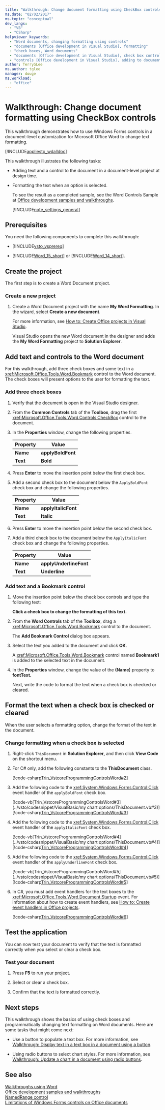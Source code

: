 ```yaml
---
title: "Walkthrough: Change document formatting using CheckBox controls"
ms.date: "02/02/2017"
ms.topic: "conceptual"
dev_langs: 
  - "VB"
  - "CSharp"
helpviewer_keywords: 
  - "Word documents, changing formatting using controls"
  - "documents [Office development in Visual Studio], formatting"
  - "check boxes, Word documents"
  - "documents [Office development in Visual Studio], check box controls"
  - "controls [Office development in Visual Studio], adding to documents"
author: TerryGLee
ms.author: tglee
manager: douge
ms.workload: 
  - "office"
---
```

# Walkthrough: Change document formatting using CheckBox controls
  This walkthrough demonstrates how to use Windows Forms controls in a document-level customization for Microsoft Office Word to change text formatting.  
  
 [!INCLUDE[appliesto_wdalldoc](../vsto/includes/appliesto-wdalldoc-md.md)]  
  
 This walkthrough illustrates the following tasks:  
  
- Adding text and a control to the document in a document-level project at design time.  
  
- Formatting the text when an option is selected.  
  
  To see the result as a completed sample, see the Word Controls Sample at [Office development samples and walkthroughs](../vsto/office-development-samples-and-walkthroughs.md).  
  
  [!INCLUDE[note_settings_general](../sharepoint/includes/note-settings-general-md.md)]  
  
## Prerequisites  
 You need the following components to complete this walkthrough:  
  
-   [!INCLUDE[vsto_vsprereq](../vsto/includes/vsto-vsprereq-md.md)]  
  
-   [!INCLUDE[Word_15_short](../vsto/includes/word-15-short-md.md)] or [!INCLUDE[Word_14_short](../vsto/includes/word-14-short-md.md)].  
  
## Create the project  
 The first step is to create a Word Document project.  
  
### Create a new project  
  
1.  Create a Word Document project with the name **My Word Formatting**. In the wizard, select **Create a new document**.  
  
     For more information, see [How to: Create Office projects in Visual Studio](../vsto/how-to-create-office-projects-in-visual-studio.md).  
  
     Visual Studio opens the new Word document in the designer and adds the **My Word Formatting** project to **Solution Explorer**.  
  
## Add text and controls to the Word document  
 For this walkthrough, add three check boxes and some text in a <xref:Microsoft.Office.Tools.Word.Bookmark> control to the Word document. The check boxes will present options to the user for formatting the text.  
  
### Add three check boxes  
  
1.  Verify that the document is open in the Visual Studio designer.  
  
2.  From the **Common Controls** tab of the **Toolbox**, drag the first <xref:Microsoft.Office.Tools.Word.Controls.CheckBox> control to the document.  
  
3.  In the **Properties** window, change the following properties.  
  
    |Property|Value|  
    |--------------|-----------|  
    |**Name**|**applyBoldFont**|  
    |**Text**|**Bold**|  
  
4.  Press **Enter** to move the insertion point below the first check box.  
  
5.  Add a second check box to the document below the `ApplyBoldFont` check box and change the following properties.  
  
    |Property|Value|  
    |--------------|-----------|  
    |**Name**|**applyItalicFont**|  
    |**Text**|**Italic**|  
  
6.  Press **Enter** to move the insertion point below the second check box.  
  
7.  Add a third check box to the document below the `ApplyItalicFont` check box and change the following properties.  
  
    |Property|Value|  
    |--------------|-----------|  
    |**Name**|**applyUnderlineFont**|  
    |**Text**|**Underline**|  
  
### Add text and a Bookmark control  
  
1. Move the insertion point below the check box controls and type the following text:  
  
    **Click a check box to change the formatting of this text.**  
  
2. From the **Word Controls** tab of the **Toolbox**, drag a <xref:Microsoft.Office.Tools.Word.Bookmark> control to the document.  
  
    The **Add Bookmark Control** dialog box appears.  
  
3. Select the text you added to the document and click **OK**.  
  
    A <xref:Microsoft.Office.Tools.Word.Bookmark> control named **Bookmark1** is added to the selected text in the document.  
  
4. In the **Properties** window, change the value of the **(Name)** property to **fontText.**  
  
   Next, write the code to format the text when a check box is checked or cleared.  
  
## Format the text when a check box is checked or cleared  
 When the user selects a formatting option, change the format of the text in the document.  
  
### Change formatting when a check box is selected  
  
1.  Right-click `ThisDocument` in **Solution Explorer**, and then click **View Code** on the shortcut menu.  
  
2.  For C# only, add the following constants to the **ThisDocument** class.  
  
     [!code-csharp[Trin_VstcoreProgrammingControlsWord#2](../vsto/codesnippet/CSharp/Trin_VstcoreProgrammingControlsWordCS/ThisDocument.cs#2)]  
  
3.  Add the following code to the <xref:System.Windows.Forms.Control.Click> event handler of the `applyBoldFont` check box.  
  
     [!code-vb[Trin_VstcoreProgrammingControlsWord#3](../vsto/codesnippet/VisualBasic/my chart options/ThisDocument.vb#3)]
     [!code-csharp[Trin_VstcoreProgrammingControlsWord#3](../vsto/codesnippet/CSharp/Trin_VstcoreProgrammingControlsWordCS/ThisDocument.cs#3)]  
  
4.  Add the following code to the <xref:System.Windows.Forms.Control.Click> event handler of the `applyItalicFont` check box.  
  
     [!code-vb[Trin_VstcoreProgrammingControlsWord#4](../vsto/codesnippet/VisualBasic/my chart options/ThisDocument.vb#4)]
     [!code-csharp[Trin_VstcoreProgrammingControlsWord#4](../vsto/codesnippet/CSharp/Trin_VstcoreProgrammingControlsWordCS/ThisDocument.cs#4)]  
  
5.  Add the following code to the <xref:System.Windows.Forms.Control.Click> event handler of the `applyUnderlineFont` check box.  
  
     [!code-vb[Trin_VstcoreProgrammingControlsWord#5](../vsto/codesnippet/VisualBasic/my chart options/ThisDocument.vb#5)]
     [!code-csharp[Trin_VstcoreProgrammingControlsWord#5](../vsto/codesnippet/CSharp/Trin_VstcoreProgrammingControlsWordCS/ThisDocument.cs#5)]  
  
6.  In C#, you must add event handlers for the text boxes to the <xref:Microsoft.Office.Tools.Word.Document.Startup> event. For information about how to create event handlers, see [How to: Create event handlers in Office projects](../vsto/how-to-create-event-handlers-in-office-projects.md).  
  
     [!code-csharp[Trin_VstcoreProgrammingControlsWord#6](../vsto/codesnippet/CSharp/Trin_VstcoreProgrammingControlsWordCS/ThisDocument.cs#6)]  
  
## Test the application  
 You can now test your document to verify that the text is formatted correctly when you select or clear a check box.  
  
### Test your document  
  
1.  Press **F5** to run your project.  
  
2.  Select or clear a check box.  
  
3.  Confirm that the text is formatted correctly.  
  
## Next steps  
 This walkthrough shows the basics of using check boxes and programmatically changing text formatting on Word documents. Here are some tasks that might come next:  
  
-   Use a button to populate a text box. For more information, see [Walkthrough: Display text in a text box in a document using a button](../vsto/walkthrough-displaying-text-in-a-text-box-in-a-document-using-a-button.md).  
  
-   Using radio buttons to select chart styles. For more information, see [Walkthrough: Update a chart in a document using radio buttons](../vsto/walkthrough-updating-a-chart-in-a-document-using-radio-buttons.md).  
  

## See also  
 [Walkthroughs using Word](../vsto/walkthroughs-using-word.md)   
 [Office development samples and walkthroughs](../vsto/office-development-samples-and-walkthroughs.md)   
 [NamedRange control](../vsto/namedrange-control.md)   
 [Limitations of Windows Forms controls on Office documents](../vsto/limitations-of-windows-forms-controls-on-office-documents.md)  
